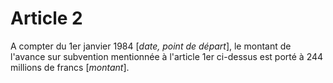 # Article 2

A compter du 1er janvier 1984 [*date, point de départ*], le montant de l'avance sur subvention mentionnée à l'article 1er ci-dessus est porté à 244 millions de francs [*montant*].
